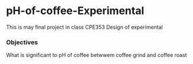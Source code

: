 # pH-of-coffee-Experimental
This is may final project in class CPE353 Design of experimental 

### Objectives

What is significant to pH of coffee betwwem coffee grind and coffee roast
